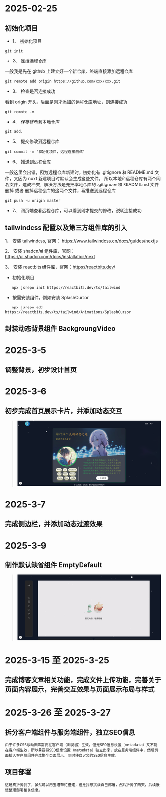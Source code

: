 # 2025-02-25

## 初始化项目

- 1、 初始化项目

```
git init

```

- 2、 连接远程仓库

一般我是先在 github 上建立好一个新仓库，终端直接添加远程仓库

```
git remote add origin https://github.com/xxx/xxx.git
```

- 3、 检查是否连接成功

看到 origin 开头，后面是刚才添加的远程仓库地址，则连接成功

```
git remote -v
```

- 4、 保存修改到本地仓库

```
git add.
```

- 5、 提交修改到远程仓库

```
git commit -m "初始化项目，远程连接测试"
```

- 6、 推送到远程仓库

一般这里会出错，因为远程仓库新建时，初始化有 .gitignore 和 README.md 文件，又因为 nuxt 新建项目时默认会生成这些文件，
所以本地和远程仓库有两个同名文件，造成冲突，解决方法是先把本地仓库的 .gitignore 和 README.md 文件删掉 或者 删掉远程仓库的这两个文件，再推送到远程仓库

```
git push -u origin master
```

- 7、 网页端查看远程仓库，可以看到刚才提交的修改，说明连接成功


## tailwindcss 配置以及第三方组件库的引入

 1、 安装 tailwindcss, 官网： https://www.tailwindcss.cn/docs/guides/nextjs

 2、 安装 shadcn/ui 组件库，官网：https://ui.shadcn.com/docs/installation/next

 3、 安装 reactbits 组件库，官网：https://reactbits.dev/

 - 初始化项目
 ```
    npx jsrepo init https://reactbits.dev/ts/tailwind
```
 - 按需安装组件，例如安装 SplashCursor
 ```
    npx jsrepo add https://reactbits.dev/ts/tailwind/Animations/SplashCursor
```

## 封装动态背景组件 BackgroungVideo

# 2025-3-5

## 调整背景，初步设计首页

# 2025-3-6

## 初步完成首页展示卡片，并添加动态交互

> <img src="/note-doc/img/25-3-6 首页初步完成.png" />

# 2025-3-7

## 完成侧边栏，并添加动态过渡效果

# 2025-3-9

## 制作默认缺省组件 EmptyDefault

> <img src="/note-doc/img/25-3-8 制作缺省组件.png" />

# 2025-3-15 至 2025-3-25

## 完成博客文章相关功能，完成文件上传功能，完善关于页面内容展示，完善交互效果与页面展示布局与样式

# 2025-3-26 至 2025-3-27

## 拆分客户端组件与服务端组件，独立SEO信息
    由于许多CSS与动画库需要在客户端（浏览器）生效，但是SEO信息设置（metadata）又不能在客户端生效，所以需要将SEO信息设置（metadata）独立出来，放在服务端组件中，然后页面插入客户端组件完成整个页面展示，同时使自定义的SEO信息生效。

## 项目部署
    这是真折腾我了，虽然可以用宝塔帮忙搭建，但是我想挑战自己部署，然后折腾了两天，后续慢慢整理部署相关信息。